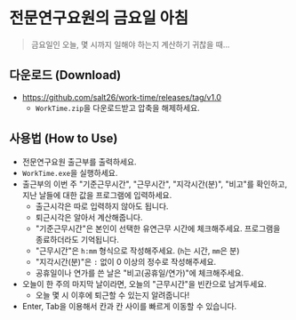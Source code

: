 # 전문연구요원의 금요일 아침
> 금요일인 오늘, 몇 시까지 일해야 하는지 계산하기 귀찮을 때...

## 다운로드 (Download)
* https://github.com/salt26/work-time/releases/tag/v1.0
  * `WorkTime.zip`을 다운로드받고 압축을 해제하세요.

## 사용법 (How to Use)
* 전문연구요원 출근부를 출력하세요.
* `WorkTime.exe`을 실행하세요.
* 출근부의 이번 주 "기준근무시간", "근무시간", "지각시간(분)", "비고"를 확인하고, 지난 날들에 대한 값을 프로그램에 입력하세요.
  * 출근시각은 따로 입력하지 않아도 됩니다.
  * 퇴근시각은 알아서 계산해줍니다.
  * "기준근무시간"은 본인이 선택한 유연근무 시간에 체크해주세요. 프로그램을 종료하더라도 기억됩니다.
  * "근무시간"은 `h:mm` 형식으로 작성해주세요. (`h`는 시간, `mm`은 분)
  * "지각시간(분)"은 `:` 없이 0 이상의 정수로 작성해주세요.
  * 공휴일이나 연가를 쓴 날은 "비고(공휴일/연가)"에 체크해주세요.
* 오늘이 한 주의 마지막 날이라면, 오늘의 "근무시간"을 빈칸으로 남겨두세요.
  * 오늘 몇 시 이후에 퇴근할 수 있는지 알려줍니다!
* Enter, Tab을 이용해서 칸과 칸 사이를 빠르게 이동할 수 있습니다.